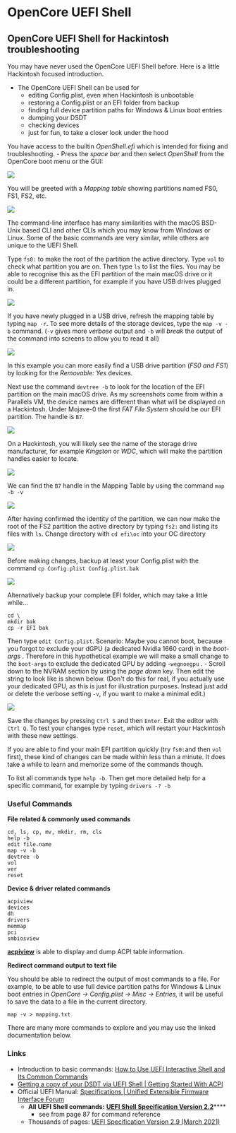 # OpenCore UEFI Shell

## OpenCore UEFI Shell for Hackintosh troubleshooting

You may have never used the OpenCore UEFI Shell before. Here is a little Hackintosh focused introduction.

* The OpenCore UEFI Shell can be used for
  * editing Config.plist, even when Hackintosh is unbootable
  * restoring a Config.plist or an EFI folder from backup
  * finding full device partition paths for Windows & Linux boot entries
  * dumping your DSDT
  * checking devices
  * just for fun, to take a closer look under the hood

You have access to the builtin _OpenShell.efi_ which is intended for fixing and troubleshooting. - Press the _space bar_ and then select _OpenShell_ from the OpenCore boot menu or the GUI:

![](../.gitbook/assets/image.png)

You will be greeted with a _Mapping table_ showing partitions named FS0, FS1, FS2, etc.&#x20;

![](../.gitbook/assets/EFI-mapping-table.png)

The command-line interface has many similarities with the macOS BSD-Unix based CLI and other CLIs which you may know from Windows or Linux. Some of the basic commands are very similar, while others are unique to the UEFI Shell.

Type `fs0:` to make the root of the partition the active directory. Type `vol` to check what partition you are on. Then type `ls` to list the files. You may be able to recognise this as the EFI partition of the main macOS drive or it could be a different partition, for example if you have USB drives plugged in.&#x20;

![](../.gitbook/assets/EFI-shell-show-volume.png)

If you have newly plugged in a USB drive, refresh the mapping table by typing `map -r`. To see more details of the storage devices, type the `map -v -b` command. (`-v` gives more _verbose_ output and `-b` will _break_ the output of the command into screens to allow you to read it all)

![](../.gitbook/assets/EFI-mapping-detail.png)

In this example you can more easily find a USB drive partition (_FS0 and FS1_) by looking for the _Removable: Yes_ devices.

Next use the command `devtree -b` to look for the location of the EFI partition on the main macOS drive. As my screenshots come from within a Parallels VM, the device names are different than what will be displayed on a Hackintosh. Under Mojave-0 the first _FAT File System_ should be our EFI partition. The handle is `B7`.

![](<../.gitbook/assets/image (1).png>)

On a Hackintosh, you will likely see the name of the storage drive manufacturer, for example _Kingston_ or _WDC_, which will make the partition handles easier to locate.&#x20;

![](../.gitbook/assets/B50A9159-DCD2-4B82-9C01-3305771D4C24.png)

We can find the `B7` handle in the Mapping Table by using the command `map -b -v`&#x20;

![](../.gitbook/assets/EFI-shell-mapping-lookup.png)

After having confirmed the identity of the partition, we can now make the root of the FS2 partition the active directory by typing `fs2:` and listing its files with `ls`. Change directory with `cd efi\oc` into your OC directory

![](../.gitbook/assets/EFI-shell-list-OC.png)

Before making changes, backup at least your Config.plist with the command `cp Config.plist Config.plist.bak`&#x20;

![](../.gitbook/assets/EFI-shell-backup-config.png)

Alternatively backup your complete EFI folder, which may take a little while...

```
cd \
mkdir bak
cp -r EFI bak
```

Then type `edit Config.plist`. Scenario: Maybe you cannot boot, because you forgot to exclude your dGPU (a dedicated Nvidia 1660 card) in the _boot-args_ . Therefore in this hypothetical example we will make a small change to the `boot-args` to exclude the dedicated GPU by adding `-wegnoegpu` . - Scroll down to the NVRAM section by using the _page down_ key. Then edit the string to look like is shown below. (Don't do this for real, if you actually use your dedicated GPU, as this is just for illustration purposes. Instead just add or delete the verbose setting `-v`, if you want to make a minimal edit.)

![](../.gitbook/assets/EFI-shell-edit-config.png)

Save the changes by pressing `Ctrl S` and then `Enter`. Exit the editor with `Ctrl Q`. To test your changes type `reset`, which will restart your Hackintosh with these new settings.

If you are able to find your main EFI partition quickly (try `fs0:`and then `vol` first), these kind of changes can be made within less than a minute. It does take a while to learn and memorize some of the commands though.

To list all commands type `help -b`. Then get more detailed help for a specific command, for example by typing `drivers -? -b`

### Useful Commands

**File related & commonly used commands**

```
cd, ls, cp, mv, mkdir, rm, cls
help -b
edit file.name
map -v -b
devtree -b
vol
ver
reset
```

**Device & driver related commands**

```
acpiview
devices
dh
drivers
memmap
pci
smbiosview
```

[**acpiview**](opencore-uefi-shell/acpiview.md) is able to display and dump ACPI table information.

**Redirect command output to text file**

You should be able to redirect the output of most commands to a file. For example, to be able to use full device partition paths for Windows & Linux boot entries in _OpenCore -> Config.plist -> Misc -> Entries,_ it will be useful to save the data to a file in the current directory.&#x20;

```
map -v > mapping.txt
```

There are many more commands to explore and you may use the linked documentation below.

### Links

* Introduction to basic commands: [How to Use UEFI Interactive Shell and Its Common Commands](https://linuxhint.com/use-uefi-interactive-shell-and-its-common-commands/#9)
* [Getting a copy of your DSDT via UEFI Shell | Getting Started With ACPI](https://dortania.github.io/Getting-Started-With-ACPI/Manual/dump.html#uefi-shell)
* Official UEFI Manual: [Specifications | Unified Extensible Firmware Interface Forum](https://uefi.org/specifications)
  * **All UEFI Shell commands:** [**UEFI Shell Specification Version 2.2**](http://www.uefi.org/sites/default/files/resources/UEFI\_Shell\_2\_2.pdf)****
    * see from page 87 for command reference
  * Thousands of pages: [UEFI Specification Version 2.9 (March 2021)](https://uefi.org/sites/default/files/resources/UEFI\_Spec\_2\_9\_2021\_03\_18.pdf)
